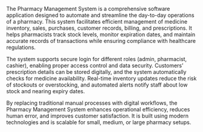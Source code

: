 The Pharmacy Management System is a comprehensive software application designed to automate and streamline the day-to-day operations of a pharmacy. This system facilitates efficient management of medicine inventory, sales, purchases, customer records, billing, and prescriptions. It helps pharmacists track stock levels, monitor expiration dates, and maintain accurate records of transactions while ensuring compliance with healthcare regulations.

The system supports secure login for different roles (admin, pharmacist, cashier), enabling proper access control and data security. Customers’ prescription details can be stored digitally, and the system automatically checks for medicine availability. Real-time inventory updates reduce the risk of stockouts or overstocking, and automated alerts notify staff about low stock and nearing expiry dates.

By replacing traditional manual processes with digital workflows, the Pharmacy Management System enhances operational efficiency, reduces human error, and improves customer satisfaction. It is built using modern technologies and is scalable for small, medium, or large pharmacy setups.
